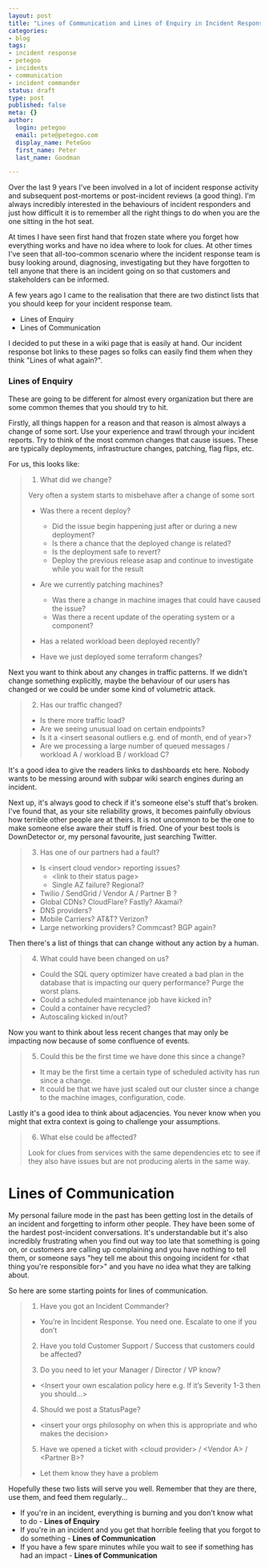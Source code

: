 ```yaml
---
layout: post
title: "Lines of Communication and Lines of Enquiry in Incident Response"
categories:
- blog
tags:
- incident response
- petegoo
- incidents
- communication
- incident commander
status: draft
type: post
published: false
meta: {}
author:
  login: petegoo
  email: pete@petegoo.com
  display_name: PeteGoo
  first_name: Peter
  last_name: Goodman

---
```


Over the last 9 years I've been involved in a lot of incident response activity and subsequent post-mortems or post-incident reviews (a good thing). I'm always incredibly interested in the behaviours of incident responders and just how difficult it is to remember all the right things to do when you are the one sitting in the hot seat.

At times I have seen first hand that frozen state where you forget how everything works and have no idea where to look for clues. At other times I've seen that all-too-common scenario where the incident response team is busy looking around, diagnosing, investigating but they have forgotten to tell anyone that there is an incident going on so that customers and stakeholders can be informed. 

A few years ago I came to the realisation that there are two distinct lists that you should keep for your incident response team.
- Lines of Enquiry
- Lines of Communication

I  decided to put these in a wiki page that is easily at hand. Our incident response bot links to these pages so folks can easily find them when they think "Lines of what again?".

### Lines of Enquiry

These are going to be different for almost every organization but there are some common themes that you should try to hit. 

Firstly, all things happen for a reason and that reason is almost always a change of some sort. Use your experience and trawl through your incident reports. Try to think of the most common changes that cause issues. These are typically deployments, infrastructure changes, patching, flag flips, etc.

For us, this looks like:


> 1. What did we change?
> 
> Very often a system starts to misbehave after a change of some sort
> - Was there a recent deploy?
>   - Did the issue begin happening just after or during a new deployment?
>   - Is there a chance that the deployed change is related?
>   - Is the deployment safe to revert?
>   - Deploy the previous release asap and continue to investigate while you wait for the result
> 
> - Are we currently patching machines?
>   - Was there a change in machine images that could have caused the issue?
>   - Was there a recent update of the operating system or a component?
> 
> - Has a related workload been deployed recently?
> - Have we just deployed some terraform changes?


Next you want to think about any changes in traffic patterns. If we didn't change something explicitly, maybe the behaviour of our users has changed or we could be under some kind of volumetric attack.


> 2. Has our traffic changed?
> 
> - Is there more traffic load?
> - Are we seeing unusual load on certain endpoints?
> - Is it a \<insert seasonal outliers e.g. end of month, end of year\>?
> - Are we processing a large number of queued messages / workload A / workload B / workload C?


It's a good idea to give the readers links to dashboards etc here. Nobody wants to be messing around with subpar wiki search engines during an incident.

Next up, it's always good to check if it's someone else's stuff that's broken. I've found that, as your site reliability grows, it becomes painfully obvious how terrible other people are at theirs. It is not uncommon to be the one to make someone else aware their stuff is fried.
One of your best tools is DownDetector or, my personal favourite, just searching Twitter. 


> 3. Has one of our partners had a fault?
> - Is \<insert cloud vendor\> reporting issues?
>   - \<link to their status page\>
>   - Single AZ failure? Regional?
> - Twilio / SendGrid / Vendor A / Partner B ?
> - Global CDNs? CloudFlare? Fastly? Akamai?
> - DNS providers?
> - Mobile Carriers? AT&T? Verizon?
> - Large networking providers? Commcast? BGP again?


Then there's a list of things that can change without any action by a human. 


> 4. What could have been changed on us?
> - Could the SQL query optimizer have created a bad plan in the database that is impacting our query performance? Purge the worst plans.
> - Could a scheduled maintenance job have kicked in?
> - Could a container have recycled?
> - Autoscaling kicked in/out?


Now you want to think about less recent changes that may only be impacting now because of some confluence of events.


> 5. Could this be the first time we have done this since a change?
> - It may be the first time a certain type of scheduled activity has run since a change.
> - It could be that we have just scaled out our cluster since a change to the machine images, configuration, code.


Lastly it's a good idea to think about adjacencies. You never know when you might that extra context is going to challenge your assumptions.


> 6. What else could be affected?
> 
> Look for clues from services with the same dependencies etc to see if they also have issues but are not producing alerts in the same way.

# Lines of Communication

My personal failure mode in the past has been getting lost in the details of an incident and forgetting to inform other people. They have been some of the hardest post-incident conversations. It's understandable but it's also incredibly frustrating when you find out way too late that something is going on, or customers are calling up complaining and you have nothing to tell them, or someone says "hey tell me about this ongoing incident for \<that thing you're responsible for\>" and you have no idea what they are talking about.
 
So here are some starting points for lines of communication.

> 1. Have you got an Incident Commander?
> - You’re in Incident Response. You need one. Escalate to one if you don’t
> 
> 2. Have you told Customer Support / Success that customers could be affected?
> 
> 3. Do you need to let your Manager / Director / VP know?
> - \<Insert your own escalation policy here e.g. If it’s Severity 1-3 then you should...\>
> 
> 4. Should we post a StatusPage?
> - \<insert your orgs philosophy on when this is appropriate and who makes the decision\>
> 
> 5. Have we opened a ticket with \<cloud provider\> / \<Vendor A\> / \<Partner B\>?
> - Let them know they have a problem
> 


Hopefully these two lists will serve you well. Remember that they are there, use them, and feed them regularly...

- If you're in an incident, everything is burning and you don't know what to do - **Lines of Enquiry**
- If you're in an incident and you get that horrible feeling that you forgot to do something - **Lines of Communication**
- If you have a few spare minutes while you wait to see if something has had an impact - **Lines of Communication**
